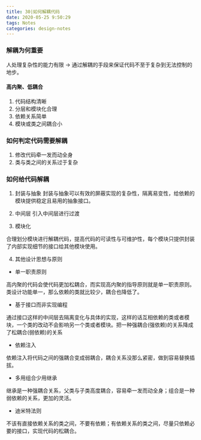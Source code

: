 ```yaml
---
title: 30|如何解耦代码
date: 2020-05-25 9:50:29
tags: Notes
categories: design-notes 
---
```


### 解耦为何重要

人处理复杂性的能力有限 -> 通过解耦的手段来保证代码不至于复杂到无法控制的地步。

#### 高内聚、低耦合

1. 代码结构清晰
2. 分层和模块化合理
3. 依赖关系简单
4. 模块或类之间耦合小

### 如何判定代码需要解耦

1. 修改代码牵一发而动全身
2. 类与类之间的关系过于复杂

### 如何给代码解耦

1. 封装与抽象
封装与抽象可以有效的屏蔽实现的复杂性，隔离易变性，给依赖的模块提供稳定且易用的抽象接口。

2. 中间层
引入中间层进行过渡

3. 模块化

合理划分模块进行解耦代码，提高代码的可读性与可维护性，每个模块只提供封装了内部实现细节的接口给其他模块使用。

4. 其他设计思想与原则
+ 单一职责原则

高内聚的代码会使代码更加松耦合，而实现高内聚的指导原则就是单一职责原则。类设计功能单一，那么依赖的类就比较少，耦合也降低了。

+ 基于接口而非实现编程

通过接口这样的中间层去隔离变化与具体的实现，这样的话互相依赖的类或者模块，一个类的改动不会影响另一个类或者模块。把一种强耦合(强依赖)的关系降成了松耦合(弱依赖)的关系

+ 依赖注入

依赖注入将代码之间的强耦合变成弱耦合，耦合关系没那么紧密，做到容易替换插拔。

+ 多用组合少用继承

继承是一种强耦合关系，父类与子类高度耦合，容易牵一发而动全身；组合是一种弱依赖的关系，更加的灵活。

+ 迪米特法则

不该有直接依赖关系的类之间，不要有依赖；有依赖关系的类之间，尽量只依赖必要的接口，实现代码的松耦合。






